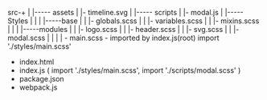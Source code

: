 src-+
    |
    |----- assets
    |        |- timeline.svg
    |
    |----- scripts
    |        |- modal.js
    |
    |----- Styles
    |        |
    |        |-----base
    |        |      |- globals.scss
    |        |      |- variables.scss
    |        |      |- mixins.scss
    |        |
    |        |-----modules
    |        |      |- logo.scss
    |        |      |- header.scss
    |        |      |- svg.scss
    |        |      |- modal.scss
    |        |
    |        | - main.scss  - imported by index.js(root) import './styles/main.scss'
    
- index.html
- index.js ( import './styles/main.scss', import './scripts/modal.scss' )
- package.json 
- webpack.js
  

  